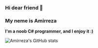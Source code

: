 ### Hi dear friend 👋
### My neme is Amirreza
**I'm a noob C# programmer, and I enjoy it :)**

![Amirreza's GitHub stats](https://github-readme-stats.vercel.app/api?username=amir34a&show_icons=true&theme=gruvbox)




<!--
**AMIR34A/AMIR34A** is a ✨ _special_ ✨ repository because its `README.md` (this file) appears on your GitHub profile.

Here are some ideas to get you started:

- 🔭 I’m currently working on ...
- 🌱 I’m currently learning ...
- 👯 I’m looking to collaborate on ...
- 🤔 I’m looking for help with ...
- 💬 Ask me about ...
- 📫 How to reach me: ...
- 😄 Pronouns: ...
- ⚡ Fun fact: ...
-->
